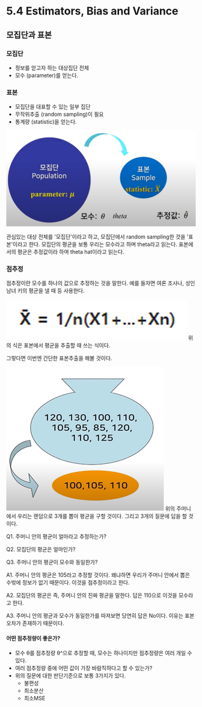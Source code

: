 # 5.4 Estimators, Bias and Variance
## 모집단과 표본
### 모집단
- 정보를 얻고자 하는 대상집단 전체
- 모수 (parameter)를 얻는다.

### 표본
- 모집단을 대표할 수 있는 일부 집단
- 무작위추출 (random sampling)이 필요
- 통계량 (statistic)을 얻는다.

![](./image/모집단과표본.png)

관심있는 대상 전체를 '모집단'이라고 하고, 모집단에서 random sampling한 것을 '표본'이라고 한다. 모집단의 평균을 보통 우리는 모수라고 하며 theta라고 읽는다.  표본에서의 평균은 추정값이라 하며 theta hat이라고 읽는다.

### 점추정
점추정이란 모수를 하나의 값으로 추정하는 것을 말한다. 예를 들자면 여론 조사나, 성인 남녀 키의 평균을 낼 때 등 사용한다.

![](./image/점추정식.png)
위의 식은 표본에서 평균을 추출할 때 쓰는 식이다.

그렇다면 이번엔 간단한 표본추출을 해볼 것이다.

![](./image/간단한표본추출.png)
위의 주머니에서 우리는 랜덤으로 3개를 뽑아 평균을 구할 것이다. 그리고 3개의 질문에 답을 할 것이다.

Q1. 주머니 안의 평균이 얼마라고 추정하는가?

Q2. 모집단의 평균은 얼마인가?

Q3. 주머니 안의 평균이 모수와 동일한가?

A1. 주머니 안의 평균은 105라고 추정할 것이다. 왜냐하면 우리가 주머니 안에서 뽑은 수밖에 정보가 없기 때문이다. 이것을 점추정이라고 한다.

A2. 모집단의 평균은 즉, 주머니 안의 진짜 평균을 말한다. 답은 110으로 이것을 모수라고 한다.

A3. 주머니 안의 평균과 모수가 동일한가를 따져보면 당연히 답은 No이다. 이유는 표본오차가 존재하기 때문이다.

#### 어떤 점추정량이 좋은가?
- 모수 θ를 점추정량 θ^으로 추정할 때, 모수는 하나이지만 점추정량은 여러 개일 수 있다.
- 여러 점추정량 중에 어떤 값이 가장 바람직하다고 할 수 있는가?
- 위의 질문에 대한 판단기준으로 보통 3가지가 있다.
	- 불편성
	- 최소분산
	- 최소MSE



